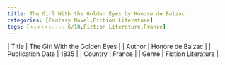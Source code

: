 ```yaml
---
title: The Girl With the Golden Eyes by Honore de Balzac
categories: [Fantasy Novel,Fiction Literature]
tags: [⭐⭐⭐⭐⭐⭐☆☆☆☆ 6/10,Fiction Literature,France]
---
```

        
| Title | The Girl With the Golden Eyes  |
| Author |  Honore de Balzac  |
| Publication Date | 1835   |
| Country | France |
| Genre | Fiction Literature  |
        